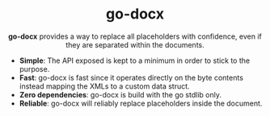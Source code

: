 <h1 align="center">go-docx</h1>
<p align="center">
   <b>go-docx</b> provides a way to replace all placeholders with confidence, even
   if they are separated within the documents.
</p>


* **Simple**: The API exposed is kept to a minimum in order to stick to the purpose.
* **Fast**: go-docx is fast since it operates directly on the byte contents instead mapping the XMLs to a custom data struct.
* **Zero dependencies**: go-docx is build with the go stdlib only.
* **Reliable**: go-docx will reliably replace placeholders inside the document.
